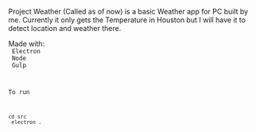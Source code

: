 Project Weather (Called as of now) is a basic Weather app for PC built by me.
Currently it only gets the Temperature in Houston but I will have it to detect location and weather there.

Made with:<br>
<code>
Electron<br>
Node<br>
Gulp

To run

<code>
cd src <br> electron . </br>
</code>
